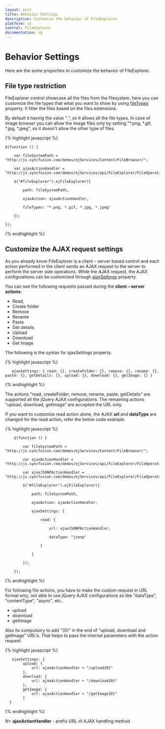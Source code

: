 ```yaml
---
layout: post
title: Behavior Settings
description: Customize the behavior of FileExplorer.
platform: js
control: FileExplorer
documentation: ug
---
```


# Behavior Settings

Here are the some properties to customize the behavior of FileExplorer.

## File type restriction

FileExplorer control showcase all the files from the filesystem, here you can customize the file types that what you want to show by using [fileTypes](https://help.syncfusion.com/api/js/ejfileexplorer#members:filetypes) property. It filter the files based on the files extensions.

By default it having the value “*.*”, so it allows all the file types. In case of image browser you can allow the image files only by setting "*.png, *.gif, *.jpg, *.jpeg", so it doesn’t allow the other type of files.

{% highlight javascript %}

    $(function () {

        var fileSystemPath = "http://js.syncfusion.com/demos/ejServices/Content/FileBrowser/";

        var ajaxActionHandler = "http://js.syncfusion.com/demos/ejServices/api/FileExplorer/FileOperations";

        $("#fileExplorer").ejFileExplorer({

            path: fileSystemPath,

            ajaxAction: ajaxActionHandler,

            fileTypes: "*.png, *.gif, *.jpg, *.jpeg"

        });

    });

{% endhighlight %}

## Customize the AJAX request settings

As you already know FileExplorer is a client – server based control and each action performed in the client sends an AJAX request to the server to perform the server side operations. While the AJAX request, the AJAX configurations can be customized through [ajaxSettings](https://help.syncfusion.com/api/js/ejfileexplorer#members:ajaxsettings) property.

You can see the following requests passed during the **client – server actions**:

* Read, 
* Create folder
* Remove
* Rename
* Paste
* Get details
* Upload
* Download 
* Get Image

The following is the syntax for ajaxSettings property.

{% highlight javascript %}

       ajaxSettings: { read: {}, createFolder: {}, remove: {}, rename: {}, paste: {}, getDetails: {}, upload: {}, download: {}, getImage: {} }
                
{% endhighlight %}

The actions “read, createFolder, remove, rename, paste, getDetails” are supported all the jQuery AJAX configurations. The remaining actions “upload, download, getImage” are accepted the URL only.

If you want to customize read action alone, the AJAX **url** and **dataType** are changed for the read action, refer the below code example.

{% highlight javascript %}

        $(function () {

            var fileSystemPath = "http://js.syncfusion.com/demos/ejServices/Content/FileBrowser/";

            var ajaxActionHandler = "http://js.syncfusion.com/demos/ejServices/api/FileExplorer/FileOperations";

            var ajaxJSONPActionHandler = "http://js.syncfusion.com/demos/ejServices/api/FileExplorer/FileOperationsCors";

            $("#fileExplorer").ejFileExplorer({

                path: fileSystemPath,

                ajaxAction: ajaxActionHandler,

                ajaxSettings: {

                    read: {

                        url: ajaxJSONPActionHandler,

                        dataType: "jsonp"

                    }

                }

            });

        });

{% endhighlight %}


For following file actions, you have to make the custom request in URL format only, not able to use jQuery AJAX configurations as like "dataType", "contentType", "async", etc..

* upload
* download 
* getImage

Also its compulsory to add "{0}" in the end of "upload, download and getImage" URL's. That helps to pass the internal parameters with the action request.

{% highlight javascript %}

       ajaxSettings: {
            upload: {
                url: ajaxActionHandler + "/upload{0}"
            },
            download: {
                url: ajaxActionHandler + "/download{0}"
            },
            getImage: {
                url: ajaxActionHandler + "/getImage{0}"
            }
      }
                
{% endhighlight %}

N> **ajaxActionHandler** - prefix URL of AJAX handling method
